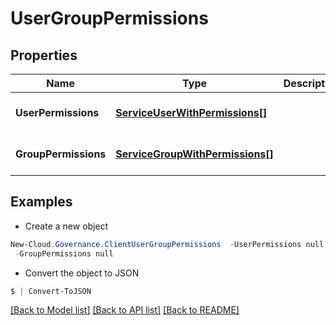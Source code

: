 # UserGroupPermissions
## Properties

Name | Type | Description | Notes
------------ | ------------- | ------------- | -------------
**UserPermissions** | [**ServiceUserWithPermissions[]**](ServiceUserWithPermissions.md) |  | [optional] [default to null]
**GroupPermissions** | [**ServiceGroupWithPermissions[]**](ServiceGroupWithPermissions.md) |  | [optional] [default to null]

## Examples

- Create a new object
```powershell
New-Cloud.Governance.ClientUserGroupPermissions  -UserPermissions null `
 -GroupPermissions null
```

- Convert the object to JSON
```powershell
$ | Convert-ToJSON
```


[[Back to Model list]](../README.md#documentation-for-models) [[Back to API list]](../README.md#documentation-for-api-endpoints) [[Back to README]](../README.md)


